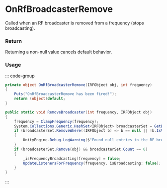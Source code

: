 # OnRfBroadcasterRemove
<Badge type="info" text="Radio"/><Badge type="danger" text="Carbon Compatible"/><Badge type="warning" text="Oxide Compatible"/>
Called when an RF broadcaster is removed from a frequency (stops broadcasting).

### Return
Returning a non-null value cancels default behavior.

### Usage
::: code-group
```csharp [Example]
private object OnRfBroadcasterRemove(IRFObject obj, int frequency)
{
	Puts("OnRfBroadcasterRemove has been fired!");
	return (object)default;
}
```
```csharp [Source — Assembly-CSharp @ RFManager]
public static void RemoveBroadcaster(int frequency, IRFObject obj)
{
	frequency = ClampFrequency(frequency);
	System.Collections.Generic.HashSet<IRFObject> broadcasterSet = GetBroadcasterSet(frequency);
	if (broadcasterSet.RemoveWhere((IRFObject b) => b == null || !b.IsValidEntityReference()) > 0)
	{
		UnityEngine.Debug.LogWarning($"Found null entries in the RF broadcaster set for frequency {frequency}... cleaning up.");
	}
	if (broadcasterSet.Remove(obj) && broadcasterSet.Count == 0)
	{
		_isFrequencyBroadcasting[frequency] = false;
		UpdateListenersForFrequency(frequency, isBroadcasting: false);
	}
}

```
:::
